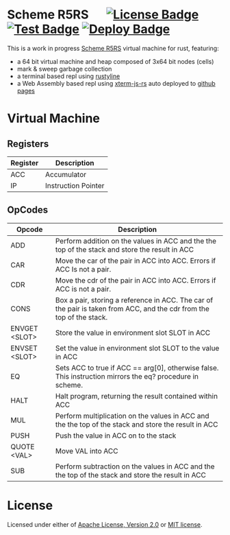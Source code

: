 # Scheme R5RS &emsp; [![License Badge]][License] [![Test Badge]][Test] [![Deploy Badge]][Deploy]

[License Badge]: https://img.shields.io/badge/license-MIT%2FApache--2.0-blue?style=flat&logo=appveyor
[License]: LICENSE-MIT
[Test Badge]: https://github.com/strtok/lisp/actions/workflows/test.yml/badge.svg
[Test]: https://github.com/strtok/lisp/actions/workflows/test.yml
[Deploy Badge]: https://github.com/strtok/lisp/actions/workflows/deploy.yml/badge.svg
[Deploy]: https://github.com/strtok/lisp/actions/workflows/deploy.yml
This is a work in progress [Scheme R5RS](https://schemers.org/Documents/Standards/R5RS/) virtual machine for rust, featuring:

* a 64 bit virtual machine and heap composed of 3x64 bit nodes (cells)
* mark & sweep garbage collection
* a terminal based repl using [rustyline](https://github.com/kkawakam/rustyline)
* a Web Assembly based repl using [xterm-js-rs](https://github.com/segeljakt/xterm-js-rs) auto deployed to [github pages](https://strtok.github.io/lisp/)

# Virtual Machine

## Registers

Register | Description
---------|------------
ACC      | Accumulator
IP       | Instruction Pointer

## OpCodes

Opcode | Description
-------|------------
ADD    | Perform addition on the values in ACC and the the top of the stack and store the result in ACC
CAR    | Move the car of the pair in ACC into ACC. Errors if ACC Is not a pair.
CDR    | Move the cdr of the pair in ACC into ACC. Errors if ACC is not a pair.
CONS   | Box a pair, storing a reference in ACC. The car of the pair is taken from ACC, and the cdr from the top of the stack.
ENVGET &lt;SLOT&gt; | Store the value in environment slot SLOT in ACC
ENVSET &lt;SLOT&gt; | Set the value in environment slot SLOT to the value in ACC
EQ     | Sets ACC to true if ACC == arg[0], otherwise false. This instruction mirrors the eq? procedure in scheme.
HALT   | Halt program, returning the result contained within ACC
MUL    | Perform multiplication on the values in ACC and the the top of the stack and store the result in ACC
PUSH   | Push the value in ACC on to the stack
QUOTE &lt;VAL&gt; | Move VAL into ACC
SUB    | Perform subtraction on the values in ACC and the the top of the stack and store the result in ACC

# License
Licensed under either of <a href="LICENSE-APACHE">Apache License, Version
2.0</a> or <a href="LICENSE-MIT">MIT license</a>.
